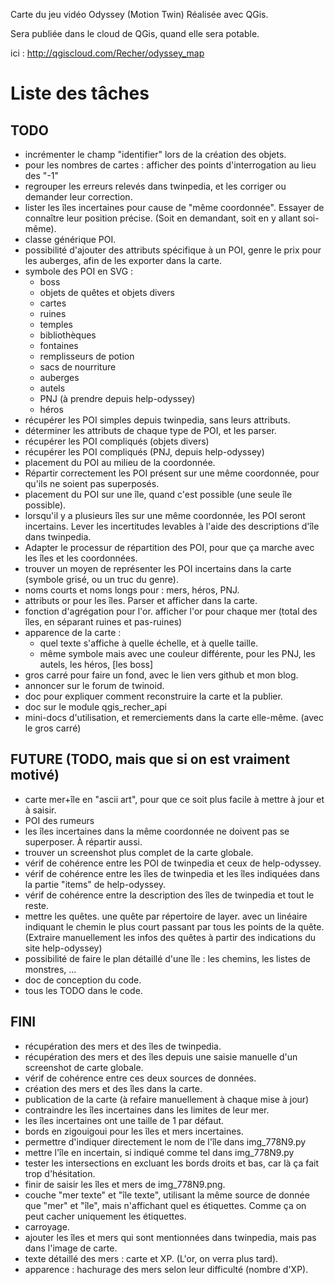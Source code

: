 Carte du jeu vidéo Odyssey (Motion Twin)
Réalisée avec QGis.

Sera publiée dans le cloud de QGis, quand elle sera potable.

ici : http://qgiscloud.com/Recher/odyssey_map

# Liste des tâches #

## TODO ##

 - incrémenter le champ "identifier" lors de la création des objets.
 - pour les nombres de cartes : afficher des points d'interrogation au lieu des "-1"
 - regrouper les erreurs relevés dans twinpedia, et les corriger ou demander leur correction.
 - lister les îles incertaines pour cause de "même coordonnée". Essayer de connaître leur position précise. (Soit en demandant, soit en y allant soi-même).
 - classe générique POI.
 - possibilité d'ajouter des attributs spécifique à un POI, genre le prix pour les auberges, afin de les exporter dans la carte.
 - symbole des POI en SVG :
    * boss
    * objets de quêtes et objets divers
    * cartes
    * ruines
    * temples
    * bibliothèques
    * fontaines
    * remplisseurs de potion
    * sacs de nourriture
    * auberges
    * autels
    * PNJ (à prendre depuis help-odyssey)
    * héros
 - récupérer les POI simples depuis twinpedia, sans leurs attributs.
 - déterminer les attributs de chaque type de POI, et les parser.
 - récupérer les POI compliqués (objets divers)
 - récupérer les POI compliqués (PNJ, depuis help-odyssey)
 - placement du POI au milieu de la coordonnée.
 - Répartir correctement les POI présent sur une même coordonnée, pour qu'ils ne soient pas superposés.
 - placement du POI sur une île, quand c'est possible (une seule île possible).
 - lorsqu'il y a plusieurs îles sur une même coordonnée, les POI seront incertains. Lever les incertitudes levables à l'aide des descriptions d'île dans twinpedia.
 - Adapter le processur de répartition des POI, pour que ça marche avec les îles et les coordonnées.
 - trouver un moyen de représenter les POI incertains dans la carte (symbole grisé, ou un truc du genre).
 - noms courts et noms longs pour : mers, héros, PNJ.
 - attributs or pour les îles. Parser et afficher dans la carte.
 - fonction d'agrégation pour l'or. afficher l'or pour chaque mer (total des îles, en séparant ruines et pas-ruines)
 - apparence de la carte :
    * quel texte s'affiche à quelle échelle, et à quelle taille.
    * même symbole mais avec une couleur différente, pour les PNJ, les autels, les héros, [les boss]
 - gros carré pour faire un fond, avec le lien vers github et mon blog.
 - annoncer sur le forum de twinoid.
 - doc pour expliquer comment reconstruire la carte et la publier.
 - doc sur le module qgis_recher_api
 - mini-docs d'utilisation, et remerciements dans la carte elle-même. (avec le gros carré)

## FUTURE (TODO, mais que si on est vraiment motivé) ##

 - carte mer+île en "ascii art", pour que ce soit plus facile à mettre à jour et à saisir.
 - POI des rumeurs
 - les îles incertaines dans la même coordonnée ne doivent pas se superposer. À répartir aussi.
 - trouver un screenshot plus complet de la carte globale.
 - vérif de cohérence entre les POI de twinpedia et ceux de help-odyssey.
 - vérif de cohérence entre les îles de twinpedia et les îles indiquées dans la partie "items" de help-odyssey.
 - vérif de cohérence entre la description des îles de twinpedia et tout le reste.
 - mettre les quêtes. une quête par répertoire de layer. avec un linéaire indiquant le chemin le plus court passant par tous les points de la quête. (Extraire manuellement les infos des quêtes à partir des indications du site help-odyssey)
 - possibilité de faire le plan détaillé d'une île : les chemins, les listes de monstres, ...
 - doc de conception du code.
 - tous les TODO dans le code.

## FINI ##

 - récupération des mers et des îles de twinpedia.
 - récupération des mers et des îles depuis une saisie manuelle d'un screenshot de carte globale.
 - vérif de cohérence entre ces deux sources de données.
 - création des mers et des îles dans la carte.
 - publication de la carte (à refaire manuellement à chaque mise à jour)
 - contraindre les îles incertaines dans les limites de leur mer.
 - les îles incertaines ont une taille de 1 par défaut.
 - bords en zigouigoui pour les îles et mers incertaines.
 - permettre d'indiquer directement le nom de l'île dans img_778N9.py
 - mettre l'île en incertain, si indiqué comme tel dans img_778N9.py
 - tester les intersections en excluant les bords droits et bas, car là ça fait trop d'hésitation.
 - finir de saisir les îles et mers de img_778N9.png.
 - couche "mer texte" et "île texte", utilisant la même source de donnée que "mer" et "île", mais n'affichant quel es étiquettes. Comme ça on peut cacher uniquement les étiquettes.
 - carroyage.
 - ajouter les îles et mers qui sont mentionnées dans twinpedia, mais pas dans l'image de carte.
 - texte détaillé des mers : carte et XP. (L'or, on verra plus tard).
 - apparence : hachurage des mers selon leur difficulté (nombre d'XP).